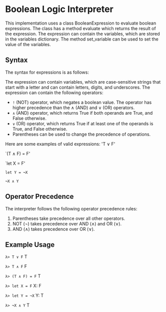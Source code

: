 # Boolean Logic Interpreter

This implementation uses a class BooleanExpression to evaluate boolean expressions.
The class has a method evaluate which returns the result of the expression. The expression can contain the variables, which are stored in the variables dictionary.
The method set_variable can be used to set the value of the variables.

## Syntax

The syntax for expressions is as follows:

The expression can contain variables, which are case-sensitive strings that start with a letter and can contain letters, digits, and underscores.
The expression can contain the following operators:

- `!` (NOT) operator, which negates a boolean value. The operator has higher precedence than the ∧ (AND) and ∨ (OR) operators.
- `∧` (AND) operator, which returns True if both operands are True, and False otherwise.
- `∨` (OR) operator, which returns True if at least one of the operands is True, and False otherwise.
- Parentheses can be used to change the precedence of operations.

Here are some examples of valid expressions:
'T ∨ F'

`(T ∧ F) = F'

`let X = F'

`let Y = ¬X`

`¬X ∧ Y`

## Operator Precedence

The interpreter follows the following operator precedence rules:

1. Parentheses take precedence over all other operators.
2. NOT (¬) takes precedence over AND (∧) and OR (∨).
3. AND (∧) takes precedence over OR (∨).

## Example Usage

`λ> T ∨ F`
T

`λ> T ∧ F`
F

`λ> (T ∧ F) = F`
T

`λ> let X = F`
X: F

`λ> let Y = ¬X`
Y: T

`λ> ¬X ∧ Y`
T

